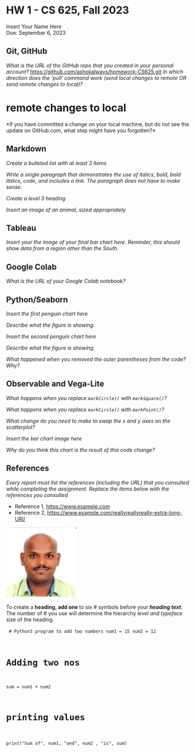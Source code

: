 # HW 1 - CS 625, Fall 2023

Insert Your Name Here  
Due: September 6, 2023

## Git, GitHub

*What is the URL of the GitHub repo that you created in your personal account?*
   https://github.com/ashokalways/homework-CS625.git
*In which direction does the 'pull' command work (send local changes to remote OR send remote changes to local)?*
   <h1> remote changes to local </h1>
*If you have committed a change on your local machine, but do not see the update on GitHub.com, what step might have you forgotten?*

## Markdown

*Create a bulleted list with at least 3 items*

*Write a single paragraph that demonstrates the use of italics, bold, bold italics, code, and includes a link. The paragraph does not have to make sense.*

*Create a level 3 heading*

*Insert an image of an animal, sized appropriately*

## Tableau

*Insert your the image of your final bar chart here. Reminder, this should show data from a region other than the South.*

## Google Colab

*What is the URL of your Google Colab notebook?*

## Python/Seaborn

*Insert the first penguin chart here*

*Describe what the figure is showing.*

*Insert the second penguin chart here*

*Describe what the figure is showing.*

*What happened when you removed the outer parentheses from the code? Why?*

## Observable and Vega-Lite

*What happens when you replace `markCircle()` with `markSquare()`?*

*What happens when you replace `markCircle()` with `markPoint()`?*

*What change do you need to make to swap the x and y axes on the scatterplot?*

*Insert the bar chart image here*

*Why do you think this chart is the result of this code change?*

## References

*Every report must list the references (including the URL) that you consulted while completing the assignment. Replace the items below with the references you consulted*

* Reference 1, <https://www.example.com>
* Reference 2, <https://www.example.com/reallyreallyreally-extra-long-URI/>
<img src="myphoto.jpg" alt="My photo">

To create a <b>heading, add one </b> to six # symbols before your <b><i>heading text</i></b>. The number of # you use will determine the hierarchy <i>level and typeface</i> size of the heading.

<code> # Python3 program to add two numbers
num1 = 15
num2 = 12
 
# Adding two nos
sum = num1 + num2
 
# printing values
print("Sum of", num1, "and", num2 , "is", sum) </code>